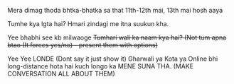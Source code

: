 Mera dimag thoda bhtka-bhatka sa that 11th-12th mai, 13th mai hosh aaya



Tumhe kya lgta hai?
Hmari zindagi me itna suukun kha.

Yee bhabhi see kb milwaoge
~~Tumhari wali ka naam kya hai? (Not tum apna btao (It forces yes/no) - present them with options)~~


Yee Yee LONDE (Dont say it just show it)
Gharwali ya Kota ya Online bhi long-distance hota hai kuch longo ka MENE SUNA THA.
(MAKE CONVERSATION ALL ABOUT THEM)
